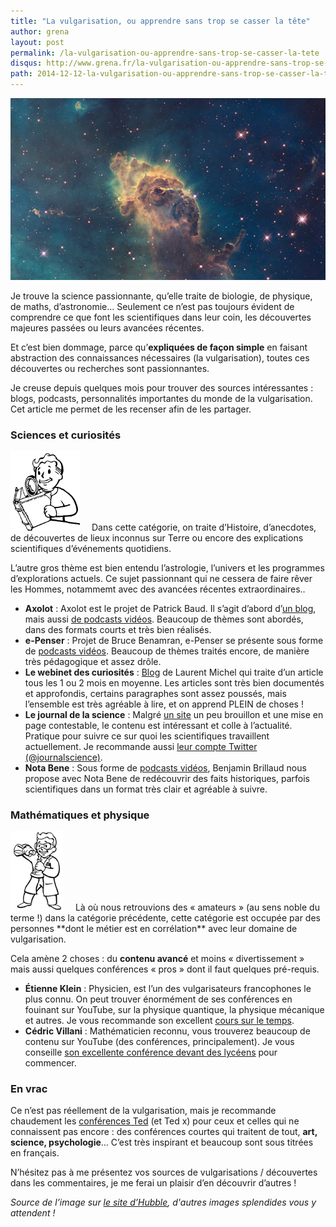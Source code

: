 ```yaml
---
title: "La vulgarisation, ou apprendre sans trop se casser la tête"
author: grena
layout: post
permalink: /la-vulgarisation-ou-apprendre-sans-trop-se-casser-la-tete
disqus: http://www.grena.fr/la-vulgarisation-ou-apprendre-sans-trop-se-casser-la-tete
path: 2014-12-12-la-vulgarisation-ou-apprendre-sans-trop-se-casser-la-tete.md
---
```


<img src="/assets/img/posts/huble-space.jpg" class="align-center img-thumbnail">

Je trouve la science passionnante, qu’elle traite de biologie, de physique, de maths, d’astronomie… Seulement ce n’est pas toujours évident de comprendre ce que font les scientifiques dans leur coin, les découvertes majeures passées ou leurs avancées récentes.

Et c’est bien dommage, parce qu’**expliquées de façon simple** en faisant abstraction des connaissances nécessaires (la vulgarisation), toutes ces découvertes ou recherches sont passionnantes.

Je creuse depuis quelques mois pour trouver des sources intéressantes : blogs, podcasts, personnalités importantes du monde de la vulgarisation. Cet article me permet de les recenser afin de les partager.

### Sciences et curiosités

<img src="/assets/img/posts/pipboy-comprehension.gif" class="pull-left" style="margin-right:15px;" />
Dans cette catégorie, on traite d’Histoire, d’anecdotes, de découvertes de lieux inconnus sur Terre ou encore des explications scientifiques d’événements quotidiens.

L’autre gros thème est bien entendu l’astrologie, l’univers et les programmes d’explorations actuels. Ce sujet passionnant qui ne cessera de faire rêver les Hommes, notammemt avec des avancées récentes extraordinaires..

- **Axolot** : Axolot est le projet de Patrick Baud. Il s’agit d’abord d’[un blog](http://www.axolot.info/), mais aussi [de podcasts vidéos](https://www.youtube.com/user/Axolotblog). Beaucoup de thèmes sont abordés, dans des formats courts et très bien réalisés.
- **e-Penser** : Projet de Bruce Benamran, e-Penser se présente sous forme de [podcasts vidéos](https://www.youtube.com/user/epenser1/featured). Beaucoup de thèmes traités encore, de manière très pédagogique et assez drôle.
- **Le webinet des curiosités** : [Blog](http://webinet.cafe-sciences.org/) de Laurent Michel qui traite d’un article tous les 1 ou 2 mois en moyenne. Les articles sont très bien documentés et approfondis, certains paragraphes sont assez poussés, mais l’ensemble est très agréable à lire, et on apprend PLEIN de choses !
- **Le journal de la science** : Malgré [un site](http://www.journaldelascience.fr/) un peu brouillon et une mise en page contestable, le contenu est intéressant et colle à l’actualité. Pratique pour suivre ce sur quoi les scientifiques travaillent actuellement. Je recommande aussi [leur compte Twitter (@journalscience)](https://twitter.com/journalscience).
- **Nota Bene** : Sous forme de [podcasts vidéos](https://www.youtube.com/user/notabenemovies/featured), Benjamin Brillaud nous propose avec Nota Bene de redécouvrir des faits historiques, parfois scientifiques dans un format très clair et agréable à suivre.

### Mathématiques et physique

<img src="/assets/img/posts/pipboy-science.gif" class="pull-left" style="margin-right:15px;" />
Là où nous retrouvions des « amateurs » (au sens noble du terme !) dans la catégorie précédente, cette catégorie est occupée par des personnes **dont le métier est en corrélation** avec leur domaine de vulgarisation.

Cela amène 2 choses : du **contenu avancé** et moins « divertissement » mais aussi quelques conférences « pros » dont il faut quelques pré-requis.

- **Étienne Klein** : Physicien, est l’un des vulgarisateurs francophones le plus connu. On peut trouver énormément de ses conférences en fouinant sur YouTube, sur la physique quantique, la physique mécanique et autres. Je vous recommande son excellent [cours sur le temps](https://www.youtube.com/watch?v=NDYIdBMLQR0).
- **Cédric Villani** : Mathématicien reconnu, vous trouverez beaucoup de contenu sur YouTube (des conférences, principalement). Je vous conseille [son excellente conférence devant des lycéens](https://www.youtube.com/watch?v=2Qb9mzqxr3c) pour commencer.

### En vrac

Ce n’est pas réellement de la vulgarisation, mais je recommande chaudement les [conférences Ted](http://www.ted.com/) (et Ted x) pour ceux et celles qui ne connaissent pas encore : des conférences courtes qui traitent de tout, **art, science, psychologie**… C’est très inspirant et beaucoup sont sous titrées en français.

N’hésitez pas à me présentez vos sources de vulgarisations / découvertes dans les commentaires, je me ferai un plaisir d’en découvrir d’autres !

_Source de l’image sur [le site d’Hubble](http://hubblesite.org/gallery/album/pr2009025i), d'autres images splendides vous y attendent !_